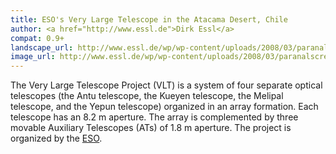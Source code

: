 ```yaml
---
title: ESO's Very Large Telescope in the Atacama Desert, Chile
author: <a href="http://www.essl.de">Dirk Essl</a>
compat: 0.9+
landscape_url: http://www.essl.de/wp/wp-content/uploads/2008/03/paranal.zip
image_url: http://www.essl.de/wp/wp-content/uploads/2008/03/paranalscreenshot.png
---
```

The Very Large Telescope Project (VLT) is a system of four separate optical telescopes (the Antu telescope, the Kueyen telescope, the Melipal telescope, and the Yepun telescope) organized in an array formation. Each telescope has an 8.2 m aperture. The array is complemented by three movable Auxiliary Telescopes (ATs) of 1.8 m aperture. The project is organized by the <a href="http://www.eso.org/">ESO</a>.